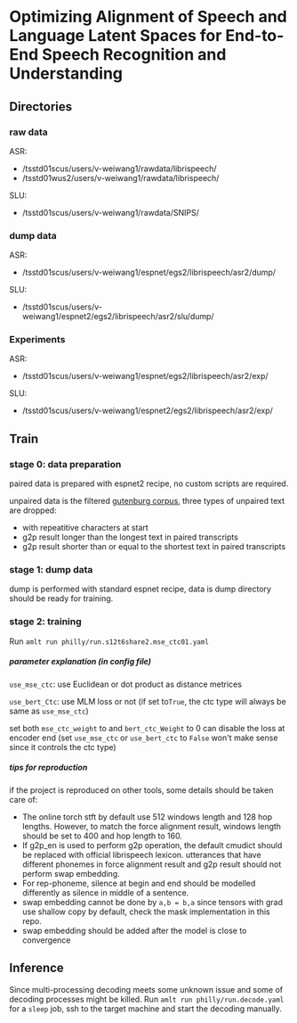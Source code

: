 ​	

# Optimizing Alignment of Speech and Language Latent Spaces for End-to-End Speech Recognition and Understanding

## Directories

### raw data

ASR: 

- /tsstd01scus/users/v-weiwang1/rawdata/librispeech/
-  /tsstd01wus2/users/v-weiwang1/rawdata/librispeech/

SLU: 

- /tsstd01scus/users/v-weiwang1/rawdata/SNIPS/

### dump data

ASR: 

- /tsstd01scus/users/v-weiwang1/espnet/egs2/librispeech/asr2/dump/

SLU: 

- /tsstd01scus/users/v-weiwang1/espnet2/egs2/librispeech/asr2/slu/dump/

### Experiments

ASR: 

- /tsstd01scus/users/v-weiwang1/espnet/egs2/librispeech/asr2/exp/

SLU: 

- /tsstd01scus/users/v-weiwang1/espnet2/egs2/librispeech/asr2/exp/

## Train

### stage 0: data preparation

paired data is prepared with espnet2 recipe, no custom scripts are required. 

unpaired data is the filtered [gutenburg corpus](https://www.openslr.org/resources/12/original-books.tar.gz), three types of unpaired text are dropped:

- with repeatitive characters at start
- g2p result longer than the longest text in paired transcripts
- g2p result shorter than or equal to the shortest text in paired transcripts 

### stage 1: dump data

dump is performed with standard espnet recipe, data is dump directory should be ready for training.

### stage 2: training

Run `amlt run philly/run.s12t6share2.mse_ctc01.yaml` 

##### parameter explanation (in config file)

`use_mse_ctc`: use Euclidean or dot product as distance metrices

`use_bert_Ctc`: use MLM loss or not (if set to`True`, the ctc type will always be same as `use_mse_ctc`)

set both `mse_ctc_weight` to and `bert_ctc_Weight` to 0 can disable the loss at encoder end (set `use_mse_ctc` or `use_bert_ctc`  to `False` won't make sense since it controls the ctc type)

##### tips for reproduction

if the project is reproduced on other tools, some details should be taken care of:

- The online torch stft by default use 512 windows length and 128 hop lengths. However, to match the force alignment result, windows length should be set to 400 and hop length to 160.
- If g2p_en is used to perform g2p operation, the default cmudict should be replaced with official librispeech lexicon. utterances that have different phonemes in force alignment result and g2p result should not perform swap embedding.
- For rep-phoneme, silence at begin and end should be modelled differently as silence in middle of a sentence.
- swap embedding cannot be done by `a,b = b,a` since tensors with grad use shallow copy by default, check the mask implementation in this repo.
- swap embedding should be added after the model is close to convergence

## Inference

Since multi-processing decoding meets some unknown issue and some of decoding processes might be killed. Run ```amlt run philly/run.decode.yaml``` for a `sleep` job, ssh to the target machine and start the decoding manually.





